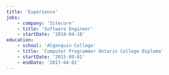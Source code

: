 ```yaml
---
title: 'Experience'
jobs:
    - company: 'Sitecore'
    - title: 'Software Engineer'
    - startDate: '2018-04-18'
education:
    - school: 'Algonquin College'
    - title: 'Computer Programmer Ontario College Diploma'
    - startDate: '2015-09-01'
    - endDate: '2017-04-01'
---
```


